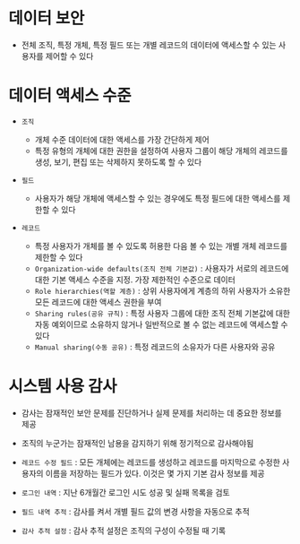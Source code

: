 # 데이터 보안 

- 전체 조직, 특정 개체, 특정 필드 또는 개별 레코드의 데이터에 액세스할 수 있는 사용자를 제어할 수 있다

# 데이터 액세스 수준

- `조직`

    - 개체 수준 데이터에 대한 액세스를 가장 간단하게 제어
    - 특정 유형의 개체에 대한 권한을 설정하여 사용자 그룹이 해당 개체의 레코드를 생성, 보기, 편집 또는 삭제하지 못하도록 할 수 있다

- `필드`

    - 사용자가 해당 개체에 액세스할 수 있는 경우에도 특정 필드에 대한 액세스를 제한할 수 있다

- `레코드`

    - 특정 사용자가 개체를 볼 수 있도록 허용한 다음 볼 수 있는 개별 개체 레코드를 제한할 수 있다
    - `Organization-wide defaults(조직 전체 기본값)` : 사용자가 서로의 레코드에 대한 기본 액세스 수준을 지정. 가장 제한적인 수준으로 데이터
    - `Role hierarchies(역할 계층)` : 상위 사용자에게 계층의 하위 사용자가 소유한 모든 레코드에 대한 액세스 권한을 부여
    - `Sharing rules(공유 규칙)` : 특정 사용자 그룹에 대한 조직 전체 기본값에 대한 자동 예외이므로 소유하지 않거나 일반적으로 볼 수 없는 레코드에 액세스할 수 있다
    - `Manual sharing(수동 공유)` : 특정 레코드의 소유자가 다른 사용자와 공유

# 시스템 사용 감사

- 감사는 잠재적인 보안 문제를 진단하거나 실제 문제를 처리하는 데 중요한 정보를 제공

- 조직의 누군가는 잠재적인 남용을 감지하기 위해 정기적으로 감사해야됨

- `레코드 수정 필드` : 모든 개체에는 레코드를 생성하고 레코드를 마지막으로 수정한 사용자의 이름을 저장하는 필드가 있다. 이것은 몇 가지 기본 감사 정보를 제공

- `로그인 내역` : 지난 6개월간 로그인 시도 성공 및 실패 목록을 검토

- `필드 내역 추적` : 감사를 켜서 개별 필드 값의 변경 사항을 자동으로 추적

- `감사 추적 설정` : 감사 추적 설정은 조직의 구성이 수정될 때 기록
